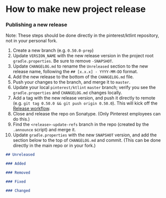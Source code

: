 # How to make new project release

### Publishing a new release

Note: These steps should be done directly in the pinterest/ktlint repository, not in your personal fork.

1. Create a new branch (e.g. `0.50.0-prep`)
2. Update `VERSION_NAME` with the new release version in the project root `gradle.properties`. Be sure to remove `-SNAPSHOT`.
3. Update `CHANGELOG.md` to rename the `Unreleased` section to the new release name, following the `## [x.x.x] - YYYY-MM-DD` format.
4. Add the new release to the bottom of the `CHANGELOG.md` file.
5. Push your changes to the branch, and merge it to `master`.
6. Update your local `pinterest/ktlint` `master` branch; verify you see the `gradle.properties` and `CHANGELOG.md` changes locally.
7. Add a tag with the new release version, and push it directly to remote (e.g. `git tag 0.50.0 && git push origin 0.50.0`). This will kick off the [Release workflow](https://github.com/pinterest/ktlint/actions/workflows/release.yml).
9. Close and release the repo on Sonatype. (Only Pinterest employees can do this.)
10. Find the `<release>-update-refs` branch in the repo (created by the `.announce` script) and merge it.
11. Update `gradle.properties` with the new `SNAPSHOT` version, and add the section below to the top of `CHANGELOG.md` and commit. (This can be done directly in the main repo or in your fork.)
```markdown
## Unreleased

### Added

### Removed

### Fixed

### Changed
```
